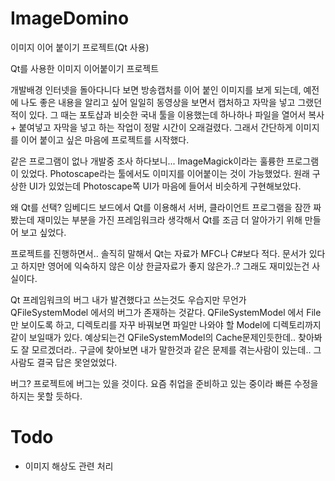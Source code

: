 ImageDomino
===========

이미지 이어 붙이기 프로젝트(Qt 사용)

Qt를 사용한 이미지 이어붙이기 프로젝트

개발배경
인터넷을 돌아다니다 보면 방송캡처를 이어 붙인 이미지를 보게 되는데, 예전에 나도 좋은 내용을 알리고 싶어 일일히
동영상을 보면서 캡처하고 자막을 넣고 그랬던 적이 있다. 그 때는 포토샵과 비슷한 국내 툴을 이용했는데 하나하나 파일을 열어서
복사 + 붙여넣고 자막을 넣고 하는 작업이 정말 시간이 오래걸렸다.
그래서 간단하게 이미지를 이어 붙이고 싶은 마음에 프로젝트를 시작했다.


같은 프로그램이 없나 개발중 조사 하다보니...
ImageMagick이라는 훌륭한 프로그램이 있었다.
Photoscape라는 툴에서도 이미지를 이어붙이는 것이 가능했었다.
원래 구상한 UI가 있었는데 Photoscape쪽 UI가 마음에 들어서 비슷하게 구현해보았다.


왜 Qt를 선택?
임베디드 보드에서 Qt를 이용해서 서버, 클라이언트 프로그램을 잠깐 짜봤는데 재미있는 부분을 가진 프레임워크라 생각해서
Qt를 조금 더 알아가기 위해 만들어 보고 싶었다.


프로젝트를 진행하면서..
솔직히 말해서 Qt는 자료가 MFC나 C#보다 적다. 문서가 있다고 하지만 영어에 익숙하지 않은 이상 한글자료가 좋지 않은가..?
그래도 재미있는건 사실이다.


Qt 프레임워크의 버그
내가 발견했다고 쓰는것도 우습지만 무언가 QFileSystemModel 에서의 버그가 존재하는 것같다.
QFileSystemModel 에서 File만 보이도록 하고, 디렉토리를 자꾸 바꿔보면 파일만 나와야 할 Model에 디렉토리까지 같이 보일때가 있다.
예상되는건 QFileSystemModel의 Cache문제인듯한데.. 찾아봐도 잘 모르겠더라..
구글에 찾아보면 내가 말한것과 같은 문제를 겪는사람이 있는데.. 그 사람도 결국 답은 못얻었었다.


버그?
프로젝트에 버그는 있을 것이다.
요즘 취업을 준비하고 있는 중이라 빠른 수정을 하지는 못할 듯하다.





Todo
===========
 - 이미지 해상도 관련 처리

